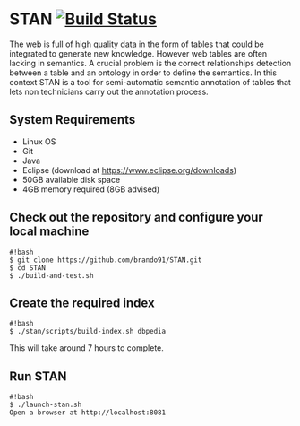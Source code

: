 # STAN [![Build Status](https://api.travis-ci.org/brando91/STAN.svg?branch=master)](https://travis-ci.org/brando91/STAN)

The web is full of high quality data in the form of tables that could be integrated to generate new knowledge. However web tables are often lacking in semantics. A crucial problem is the correct relationships detection between a table and an ontology in order to define the semantics. In this context STAN is a tool for semi-automatic semantic annotation of tables that lets non technicians carry out the annotation process. 

## System Requirements

* Linux OS
* Git
* Java
* Eclipse (download at https://www.eclipse.org/downloads)
* 50GB available disk space
* 4GB memory required (8GB advised)

## Check out the repository and configure your local machine
```
#!bash
$ git clone https://github.com/brando91/STAN.git
$ cd STAN
$ ./build-and-test.sh
```

## Create the required index
```
#!bash
$ ./stan/scripts/build-index.sh dbpedia
```
This will take around 7 hours to complete.

## Run STAN
```
#!bash
$ ./launch-stan.sh
Open a browser at http://localhost:8081
```
